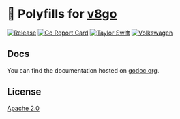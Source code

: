 # :lizard: Polyfills for [v8go](https://github.com/katallaxie/v8go)

[![Release](https://github.com/katallaxie/v8go-polyfills/actions/workflows/main.yml/badge.svg)](https://github.com/katallaxie/v8go-polyfills/actions/workflows/main.yml)
[![Go Report Card](https://goreportcard.com/badge/github.com/katallaxie/v8go-polyfills)](https://goreportcard.com/report/github.com/katallaxie/v8go-polyfills)
[![Taylor Swift](https://img.shields.io/badge/secured%20by-taylor%20swift-brightgreen.svg)](https://twitter.com/SwiftOnSecurity)
[![Volkswagen](https://auchenberg.github.io/volkswagen/volkswargen_ci.svg?v=1)](https://github.com/auchenberg/volkswagen)

## Docs

You can find the documentation hosted on [godoc.org](https://godoc.org/github.com/katallaxie/v8go-polyfills).

## License

[Apache 2.0](/LICENSE)